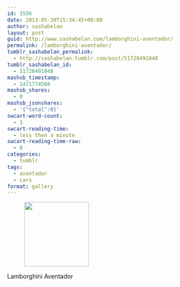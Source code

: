```yaml
---
id: 1556
date: 2013-05-30T15:34:45+00:00
author: sashabelan
layout: post
guid: http://www.sashabelan.com/lamborghini-aventador/
permalink: /lamborghini-aventador/
tumblr_sashabelan_permalink:
  - http://sashabelan.tumblr.com/post/51728491048
tumblr_sashabelan_id:
  - 51728491048
mashsb_timestamp:
  - 1471774504
mashsb_shares:
  - 0
mashsb_jsonshares:
  - '{"total":0}'
swcart-word-count:
  - 3
swcart-reading-time:
  - less then a minute
swcart-reading-time-raw:
  - 0
categories:
  - tumblr
tags:
  - aventador
  - cars
format: gallery
---
```

<div id='gallery-406' class='gallery galleryid-1556 gallery-columns-3 gallery-size-thumbnail'>
  <figure class='gallery-item'> 
  
  <div class='gallery-icon landscape'>
    <a href='http://www.sashabelan.ru/lamborghini-aventador/attachment/1557/'><img width="150" height="150" src="http://www.sashabelan.ru/wp-content/uploads/2013/05/tumblr_mnmb9xKHm41qarj97o1_1280-150x150.jpg" class="attachment-thumbnail size-thumbnail" alt="" /></a>
  </div></figure>
</div>

Lamborghini Aventador